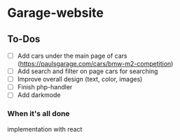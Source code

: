 # Garage-website

## To-Dos
- [ ] Add cars under the main page of cars (https://paulsgarage.com/cars/bmw-m2-competition)
- [ ] Add search and filter on page cars for searching
- [ ] Improve overall design (text, color, images)
- [ ] Finish php-handler
- [ ] Add darkmode

### When it's all done
implementation with react
